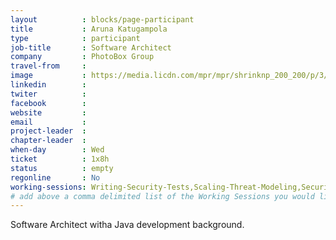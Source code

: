 ```yaml
---
layout          : blocks/page-participant
title           : Aruna Katugampola
type            : participant
job-title       : Software Architect
company         : PhotoBox Group
travel-from     :
image           : https://media.licdn.com/mpr/mpr/shrinknp_200_200/p/3/005/0af/386/2fa1435.jpg
linkedin        :
twiter          :
facebook        :
website         :
email           :
project-leader  :
chapter-leader  :
when-day        : Wed
ticket          : 1x8h
status          : empty
regonline       : No
working-sessions: Writing-Security-Tests,Scaling-Threat-Modeling,Security-Guidance-and-Feedback-in-IDE,ZAP
# add above a comma delimited list of the Working Sessions you would like to attend (use the session's title)
---
```


Software Architect witha Java development background.
